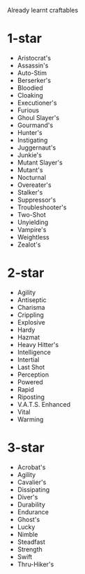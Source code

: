 Already learnt craftables

# 1-star
* Aristocrat's
* Assassin's
* Auto-Stim
* Berserker's
* Bloodied
* Cloaking
* Executioner's
* Furious
* Ghoul Slayer's
* Gourmand's
* Hunter's
* Instigating
* Juggernaut's
* Junkie's
* Mutant Slayer's
* Mutant's
* Nocturnal
* Overeater's
* Stalker's
* Suppressor's
* Troubleshooter's
* Two-Shot
* Unyielding
* Vampire's
* Weightless
* Zealot's

# 2-star
* Agility
* Antiseptic
* Charisma
* Crippling
* Explosive
* Hardy
* Hazmat
* Heavy Hitter's
* Intelligence
* Intertial
* Last Shot
* Perception
* Powered
* Rapid
* Riposting
* V.A.T.S. Enhanced
* Vital
* Warming

# 3-star
* Acrobat's
* Agility
* Cavalier's
* Dissipating
* Diver's
* Durability
* Endurance
* Ghost's
* Lucky
* Nimble
* Steadfast
* Strength
* Swift
* Thru-Hiker's
